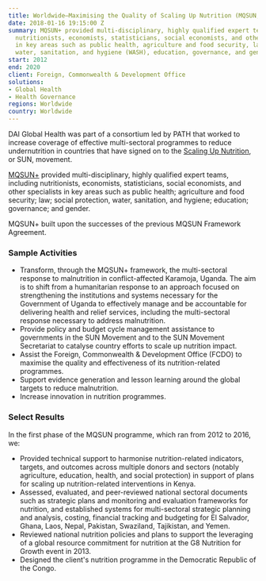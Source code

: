 ```yaml
---
title: Worldwide—Maximising the Quality of Scaling Up Nutrition (MQSUN, MQSUN+) Framework
date: 2018-01-16 19:15:00 Z
summary: MQSUN+ provided multi-disciplinary, highly qualified expert teams, including
  nutritionists, economists, statisticians, social economists, and other specialists
  in key areas such as public health, agriculture and food security, law, social protection,
  water, sanitation, and hygiene (WASH), education, governance, and gender.
start: 2012
end: 2020
client: Foreign, Commonwealth & Development Office
solutions:
- Global Health
- Health Governance
regions: Worldwide
country: Worldwide
---
```


DAI Global Health was part of a consortium led by PATH that worked to increase coverage of effective multi-sectoral programmes to reduce undernutrition in countries that have signed on to the [Scaling Up Nutrition](http://scalingupnutrition.org), or SUN, movement.

[MQSUN+](https://mqsunplus.path.org/) provided multi-disciplinary, highly qualified expert teams, including nutritionists, economists, statisticians, social economists, and other specialists in key areas such as public health; agriculture and food security; law; social protection, water, sanitation, and hygiene; education; governance; and gender.

MQSUN+ built upon the successes of the previous MQSUN Framework Agreement.

### Sample Activities

* Transform, through the MQSUN+ framework, the multi-sectoral response to malnutrition in conflict-affected Karamoja, Uganda. The aim is to shift from a humanitarian response to an approach focused on strengthening the institutions and systems necessary for the Government of Uganda to effectively manage and be accountable for delivering health and relief services, including the multi-sectoral response necessary to address malnutrition.
* Provide policy and budget cycle management assistance to governments in the SUN Movement and to the SUN Movement Secretariat to catalyse country efforts to scale up nutrition impact.
* Assist the Foreign, Commonwealth & Development Office (FCDO) to maximise the quality and effectiveness of its nutrition-related programmes.
* Support evidence generation and lesson learning around the global targets to reduce malnutrition.
* Increase innovation in nutrition programmes.

### Select Results

In the first phase of the MQSUN programme, which ran from 2012 to 2016, we:

* Provided technical support to harmonise nutrition-related indicators, targets, and outcomes across multiple donors and sectors (notably agriculture, education, health, and social protection) in support of plans for scaling up nutrition-related interventions in Kenya.
* Assessed, evaluated, and peer-reviewed national sectoral documents such as strategic plans and monitoring and evaluation frameworks for nutrition, and established systems for multi-sectoral strategic planning and analysis, costing, financial tracking and budgeting for El Salvador, Ghana, Laos, Nepal, Pakistan, Swaziland, Tajikistan, and Yemen.
* Reviewed national nutrition policies and plans to support the leveraging of a global resource commitment for nutrition at the G8 Nutrition for Growth event in 2013.
* Designed the client's nutrition programme in the Democratic Republic of the Congo.